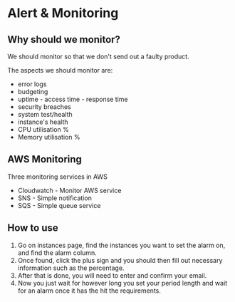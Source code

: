 # Alert & Monitoring

## Why should we monitor?

We should monitor so that we don't send out a faulty product.

The aspects we should monitor are:
- error logs
- budgeting
- uptime - access time - response time
- security breaches
- system test/health
- instance's health
- CPU utilisation %
- Memory utilisation %


## AWS Monitoring

Three monitoring services in AWS
- Cloudwatch - Monitor AWS service
- SNS - Simple notification
- SQS - Simple queue service

## How to use 

1. Go on instances page, find the instances you want to set the alarm on, and find the alarm column.
2. Once found, click the plus sign and you should then fill out necessary information such as the percentage.
3. After that is done, you will need to enter and confirm your email.
4. Now you just wait for however long you set your period length and wait for an alarm once it has the hit the requirements.

